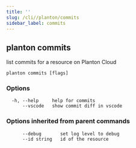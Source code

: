 ```yaml
---
title: ''
slug: /cli//planton/commits
sidebar_label: commits
---
```

## planton commits

list commits for a resource on Planton Cloud

```
planton commits [flags]
```

### Options

```
  -h, --help     help for commits
      --vscode   show commit diff in vscode
```

### Options inherited from parent commands

```
      --debug       set log level to debug
      --id string   id of the resource
```

